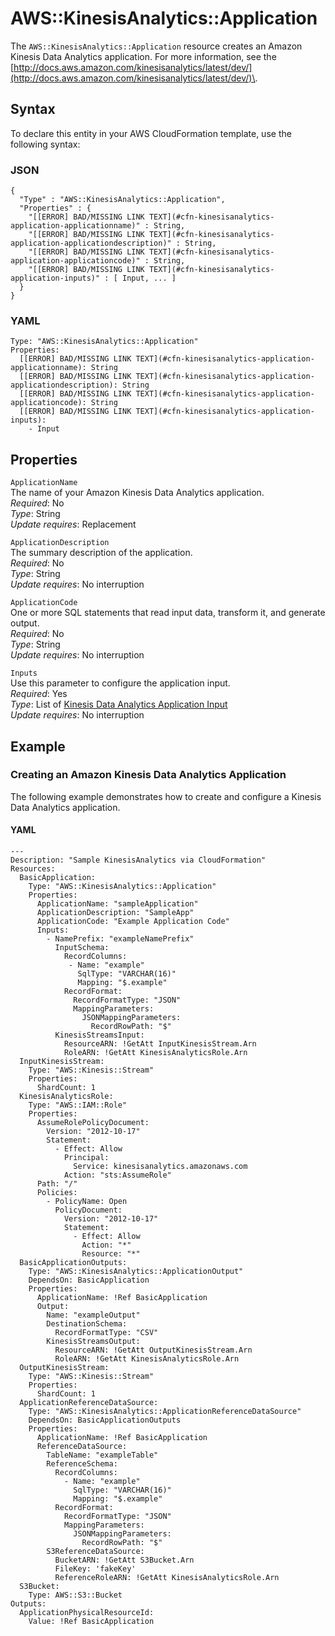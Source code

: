 # AWS::KinesisAnalytics::Application<a name="aws-resource-kinesisanalytics-application"></a>

The `AWS::KinesisAnalytics::Application` resource creates an Amazon Kinesis Data Analytics application\. For more information, see the [http://docs.aws.amazon.com/kinesisanalytics/latest/dev/](http://docs.aws.amazon.com/kinesisanalytics/latest/dev/)\. 

## Syntax<a name="aws-resource-kinesisanalytics-application-syntax"></a>

To declare this entity in your AWS CloudFormation template, use the following syntax:

### JSON<a name="aws-resource-kinesisanalytics-application-syntax.json"></a>

```
{
  "Type" : "AWS::KinesisAnalytics::Application",
  "Properties" : {
    "[[ERROR] BAD/MISSING LINK TEXT](#cfn-kinesisanalytics-application-applicationname)" : String,
    "[[ERROR] BAD/MISSING LINK TEXT](#cfn-kinesisanalytics-application-applicationdescription)" : String,
    "[[ERROR] BAD/MISSING LINK TEXT](#cfn-kinesisanalytics-application-applicationcode)" : String,
    "[[ERROR] BAD/MISSING LINK TEXT](#cfn-kinesisanalytics-application-inputs)" : [ Input, ... ]
  }
}
```

### YAML<a name="aws-resource-kinesisanalytics-application-syntax.yaml"></a>

```
Type: "AWS::KinesisAnalytics::Application"
Properties:
  [[ERROR] BAD/MISSING LINK TEXT](#cfn-kinesisanalytics-application-applicationname): String
  [[ERROR] BAD/MISSING LINK TEXT](#cfn-kinesisanalytics-application-applicationdescription): String
  [[ERROR] BAD/MISSING LINK TEXT](#cfn-kinesisanalytics-application-applicationcode): String
  [[ERROR] BAD/MISSING LINK TEXT](#cfn-kinesisanalytics-application-inputs): 
    - Input
```

## Properties<a name="aws-resource-kinesisanalytics-application-properties"></a>

`ApplicationName`  
The name of your Amazon Kinesis Data Analytics application\.  
 *Required*: No  
 *Type*: String  
 *Update requires*: Replacement 

`ApplicationDescription`  
The summary description of the application\.  
 *Required*: No  
 *Type*: String  
 *Update requires*: No interruption 

`ApplicationCode`  
One or more SQL statements that read input data, transform it, and generate output\.  
 *Required*: No  
 *Type*: String  
 *Update requires*: No interruption 

`Inputs`  
Use this parameter to configure the application input\.  
 *Required*: Yes  
 *Type*: List of [Kinesis Data Analytics Application Input](aws-properties-kinesisanalytics-application-input.md)  
 *Update requires*: No interruption 

## Example<a name="aws-resource-kinesisanalytics-application-examples"></a>

### Creating an Amazon Kinesis Data Analytics Application<a name="aws-resource-kinesisanalytics-application-examples-creating"></a>

The following example demonstrates how to create and configure a Kinesis Data Analytics application\.

#### YAML<a name="aws-resource-kinesisanalytics-application-example1.yaml"></a>

```
---
Description: "Sample KinesisAnalytics via CloudFormation"
Resources:
  BasicApplication:
    Type: "AWS::KinesisAnalytics::Application"
    Properties:
      ApplicationName: "sampleApplication"
      ApplicationDescription: "SampleApp"
      ApplicationCode: "Example Application Code"
      Inputs:
        - NamePrefix: "exampleNamePrefix"
          InputSchema:
            RecordColumns:
             - Name: "example"
               SqlType: "VARCHAR(16)"
               Mapping: "$.example"
            RecordFormat:
              RecordFormatType: "JSON"
              MappingParameters:
                JSONMappingParameters:
                  RecordRowPath: "$"
          KinesisStreamsInput:
            ResourceARN: !GetAtt InputKinesisStream.Arn
            RoleARN: !GetAtt KinesisAnalyticsRole.Arn
  InputKinesisStream:
    Type: "AWS::Kinesis::Stream"
    Properties:
      ShardCount: 1
  KinesisAnalyticsRole:
    Type: "AWS::IAM::Role"
    Properties:
      AssumeRolePolicyDocument:
        Version: "2012-10-17"
        Statement:
          - Effect: Allow
            Principal:
              Service: kinesisanalytics.amazonaws.com
            Action: "sts:AssumeRole"
      Path: "/"
      Policies:
        - PolicyName: Open
          PolicyDocument:
            Version: "2012-10-17"
            Statement:
              - Effect: Allow
                Action: "*"
                Resource: "*"
  BasicApplicationOutputs:
    Type: "AWS::KinesisAnalytics::ApplicationOutput"
    DependsOn: BasicApplication
    Properties:
      ApplicationName: !Ref BasicApplication
      Output:
        Name: "exampleOutput"
        DestinationSchema:
          RecordFormatType: "CSV"
        KinesisStreamsOutput:
          ResourceARN: !GetAtt OutputKinesisStream.Arn
          RoleARN: !GetAtt KinesisAnalyticsRole.Arn
  OutputKinesisStream:
    Type: "AWS::Kinesis::Stream"
    Properties:
      ShardCount: 1
  ApplicationReferenceDataSource:
    Type: "AWS::KinesisAnalytics::ApplicationReferenceDataSource"
    DependsOn: BasicApplicationOutputs
    Properties:
      ApplicationName: !Ref BasicApplication
      ReferenceDataSource:
        TableName: "exampleTable"
        ReferenceSchema:
          RecordColumns:
            - Name: "example"
              SqlType: "VARCHAR(16)"
              Mapping: "$.example"
          RecordFormat:
            RecordFormatType: "JSON"
            MappingParameters:
              JSONMappingParameters:
                RecordRowPath: "$"
        S3ReferenceDataSource:
          BucketARN: !GetAtt S3Bucket.Arn
          FileKey: 'fakeKey'
          ReferenceRoleARN: !GetAtt KinesisAnalyticsRole.Arn
  S3Bucket:
    Type: AWS::S3::Bucket
Outputs:
  ApplicationPhysicalResourceId:
    Value: !Ref BasicApplication
```
